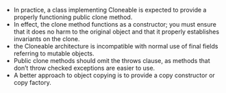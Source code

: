 * In practice, a class implementing Cloneable is expected to provide a properly functioning public clone method. 
* In effect, the clone method functions as a constructor; you must ensure that it does no harm to the original object and that it properly establishes invariants on the clone.
* the Cloneable architecture is incompatible with normal use of final fields referring to mutable objects.
* Public clone methods should omit the throws clause, as methods that don’t throw checked exceptions are easier to use.
* A better approach to object copying is to provide a copy constructor or copy factory.

